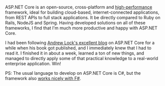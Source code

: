 ASP.NET Core is an open-source, cross-platform and [high-performance](https://www.techempower.com/benchmarks/) framework, ideal for building cloud-based, internet-connected applications, from REST APIs to full stack applications. It be directly compared to Ruby on Rails, NodeJS and Spring. Having developed solutions on all of these frameworks, I find that I'm much more productive and happy with ASP.NET Core.

I had been following [Andrew Lock's excellent blog](https://andrewlock.net/) on ASP.NET Core for a while when his book got published, and I immediately knew that I had to read it. I finished it in about a week, learned a ton of new things, and managed to directly apply some of that practical knowledge to a real-world enterprise application. Win!

PS: The usual language to develop on ASP.NET Core is C#, but the framework also [works nicely with F#](https://github.com/drinkbird/Ireland-Luas-Forecasting-API).
